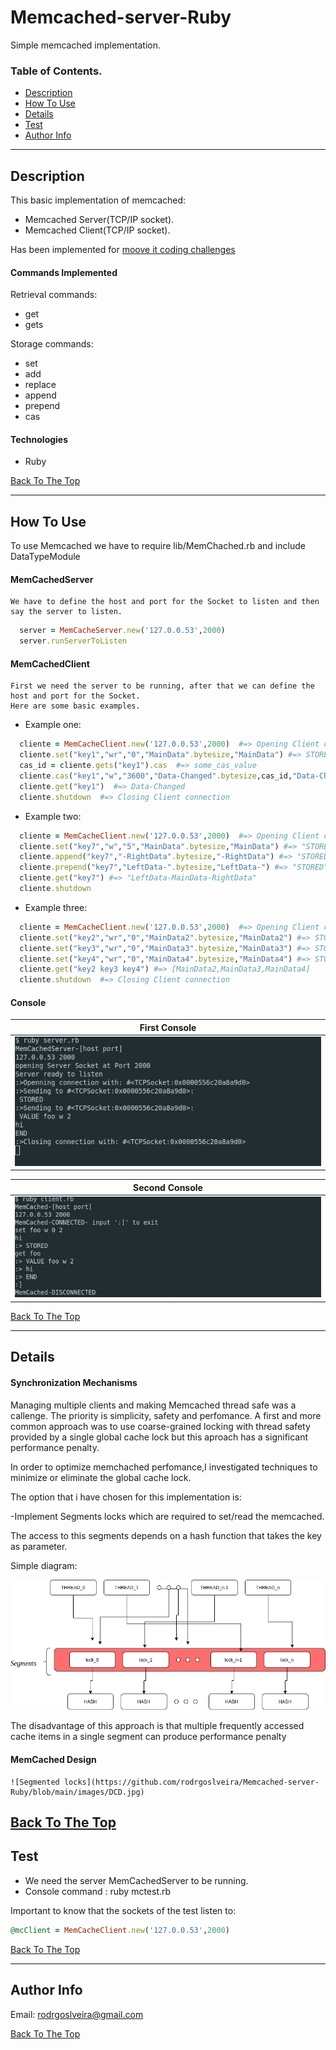 # Memcached-server-Ruby
Simple memcached implementation.
### Table of Contents.

- [Description](#description)
- [How To Use](#how-to-use)
- [Details](#details)
- [Test](#test)
- [Author Info](#author-info)


---

## Description

This basic implementation of memcached:

- Memcached Server(TCP/IP socket).
- Memcached Client(TCP/IP socket).

Has been implemented for [moove it coding challenges](https://github.com/moove-it/coding-challenges/blob/master/ruby.md)

#### Commands Implemented

Retrieval commands:

* get
* gets

Storage commands:

* set
* add
* replace
* append
* prepend
* cas


#### Technologies

- Ruby


[Back To The Top](#Memcached-server-Ruby)

---

## How To Use

   To use Memcached we have to require lib/MemChached.rb and include DataTypeModule
    
#### MemCachedServer

    We have to define the host and port for the Socket to listen and then say the server to listen.

```ruby
  server = MemCacheServer.new('127.0.0.53',2000)
  server.runServerToListen
```
#### MemCachedClient
    First we need the server to be running, after that we can define the host and port for the Socket.
    Here are some basic examples.
  
   - Example one: 
   
```ruby
  cliente = MemCacheClient.new('127.0.0.53',2000)  #=> Opening Client connection
  cliente.set("key1","wr","0","MainData".bytesize,"MainData") #=> STORED
  cas_id = cliente.gets("key1").cas  #=> some_cas_value
  cliente.cas("key1","w","3600","Data-Changed".bytesize,cas_id,"Data-Changed")  #=> STORED
  cliente.get("key1")  #=> Data-Changed
  cliente.shutdown  #=> Closing Client connection
```
   - Example two:
   
```ruby
  cliente = MemCacheClient.new('127.0.0.53',2000)  #=> Opening Client connection
  cliente.set("key7","w","5","MainData".bytesize,"MainData") #=> "STORED"
  cliente.append("key7","-RightData".bytesize,"-RightData") #=> "STORED"
  cliente.prepend("key7","LeftData-".bytesize,"LeftData-") #=> "STORED"
  cliente.get("key7") #=> "LeftData-MainData-RightData"
  cliente.shutdown
```
   - Example three:
   
```ruby
  cliente = MemCacheClient.new('127.0.0.53',2000)  #=> Opening Client connection
  cliente.set("key2","wr","0","MainData2".bytesize,"MainData2") #=> STORED
  cliente.set("key3","wr","0","MainData3".bytesize,"MainData3") #=> STORED
  cliente.set("key4","wr","0","MainData4".bytesize,"MainData4") #=> STORED
  cliente.get("key2 key3 key4") #=> [MainData2,MainData3,MainData4]
  cliente.shutdown  #=> Closing Client connection
```

#### Console

First Console |
------------ | 
 ![Server execution](https://github.com/rodrgoslveira/Memcached-server-Ruby/blob/main/images/MemcachedServer-example.jpg) | 
 
Second Console|
------------ | 
  ![Client execution](https://github.com/rodrgoslveira/Memcached-server-Ruby/blob/main/images/MemcachedClient-example.jpg)| 


[Back To The Top](#Memcached-server-Ruby)

---
## Details

#### Synchronization Mechanisms 

   Managing multiple clients and making Memcached thread safe was a callenge. The priority is simplicity, safety and perfomance.
   A first and more common approach was to use coarse-grained locking with thread safety provided by a single global cache lock but      this aproach has a significant performance penalty.
   
   In order to optimize memchached perfomance,I investigated techniques to minimize or eliminate the global cache lock.
   
   The option that i have chosen for this implementation is:
   
   -Implement Segments locks which are required to set/read the memcached.
   
   The access to this segments depends on a hash function that takes the key as parameter.
   
   Simple diagram:
   
   ![Segmented locks](https://github.com/rodrgoslveira/Memcached-server-Ruby/blob/main/images/Segmented-locks.jpg)
   
   The disadvantage of this approach is that multiple frequently accessed cache items in a single segment can produce performance        penalty
   
#### MemCached Design

    ![Segmented locks](https://github.com/rodrgoslveira/Memcached-server-Ruby/blob/main/images/DCD.jpg)
    
[Back To The Top](#Memcached-server-Ruby)
---
## Test


* We need the server MemCachedServer to be running.
* Console command : ruby mctest.rb

 Important to know that the sockets of the test listen to:
 
 ```ruby
 @mcClient = MemCacheClient.new('127.0.0.53',2000)
```

[Back To The Top](#Memcached-server-Ruby)

---
## Author Info

Email: rodrgoslveira@gmail.com

[Back To The Top](#Memcached-server-Ruby)
